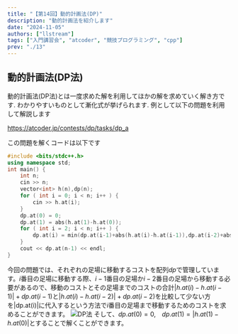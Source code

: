 ```yaml
---
title: "【第14回】動的計画法(DP)"
description: "動的計画法を紹介します"
date: "2024-11-05"
authors: ["llstream"]
tags: ["入門講習会", "atcoder", "競技プログラミング", "cpp"]
prev: "./13"
---
```


## 動的計画法(DP法)

動的計画法(DP法)とは一度求めた解を利用してほかの解を求めていく解き方です.
わかりやすいものとして漸化式が挙げられます.
例として以下の問題を利用して解説します

<https://atcoder.jp/contests/dp/tasks/dp_a>

この問題を解くコードは以下です

```cpp
#include <bits/stdc++.h>
using namespace std;
int main() {
    int n;
    cin >> n;
    vector<int> h(n),dp(n);
    for ( int i = 0; i < n; i++ ) {
        cin >> h.at(i);
    }
    dp.at(0) = 0;
    dp.at(1) = abs(h.at(1)-h.at(0));
    for ( int i = 2; i < n; i++ ) {
        dp.at(i) = min(dp.at(i-1)+abs(h.at(i)-h.at(i-1)),dp.at(i-2)+abs(h.at(i)-h.at(i-2)));
    }
    cout << dp.at(n-1) << endl;
}
```

今回の問題では、それぞれの足場に移動するコストを配列$dp$で管理しています。$i$番目の足場に移動する際、$i-1$番目の足場か$i-2$番目の足場から移動する必要があるので、移動のコストとその足場までのコストの合計$|h.at(i)-h.at(i-1)|+dp.at(i-1)$と$|h.at(i)-h.at(i-2)|+dp.at(i-2)$を比較して少ない方を|dp.at(i)|に代入するという方法で$i$番目の足場まで移動するためのコストを求めることができます。
![DP法](/images/blog/intro-course-14/dp-setumei.png)
そして、$dp.at(0)=0$,　$dp.at(1)=|h.at(1)-h.at(0)|$とすることで解くことができます。
